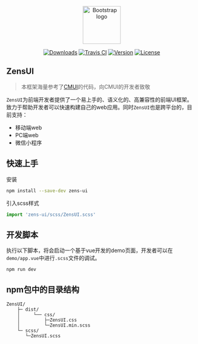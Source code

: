 <p align="center">
  <a href="https://github.com/ZensFE/ZensUI">
    <img src="https://avatars1.githubusercontent.com/u/42375389?s=200&v=4" alt="Bootstrap logo" width=100 height=100>
  </a>
  <p align="center">
    <a href="https://npmcharts.com/compare/zens-ui?minimal=true"><img src="https://img.shields.io/npm/dm/zens-ui.svg" alt="Downloads"></a>
    <a href="https://travis-ci.com/ZensFE/ZensUI"><img src="https://api.travis-ci.com/ZensFE/ZensUI.svg?branch=master" alt="Travis CI"></a>
    <a href="https://www.npmjs.com/package/zens-ui"><img src="https://img.shields.io/npm/v/zens-ui.svg" alt="Version"></a>
    <a href="https://www.npmjs.com/package/zens-ui"><img src="https://img.shields.io/npm/l/zens-ui.svg" alt="License"></a>
  </p>
</p>

## ZensUI
>本框架海量参考了[CMUI](https://github.com/tgoufe/CyanMapleDesign)的代码，向CMUI的开发者致敬

`ZensUI`为前端开发者提供了一个易上手的、语义化的、高兼容性的前端UI框架。致力于帮助开发者可以快速构建自己的web应用。同时`ZensUI`也是跨平台的，目前支持：
 * 移动端web
 * PC端web
 * 微信小程序


## 快速上手
安装
```bash
npm install --save-dev zens-ui
```

引入scss样式
```javascript
import 'zens-ui/scss/ZensUI.scss'
```


## 开发脚本
执行以下脚本，将会启动一个基于vue开发的demo页面，开发者可以在`demo/app.vue`中进行`.scss`文件的调试。
```bash
npm run dev

```

## npm包中的目录结构
```
ZensUI/
    ├─ dist/                                           
    │     └── css/                      
    │         ├─ZensUI.css 
    │         └─ZensUI.min.scss  
    └─ scss/ 
       └─ZensUI.scss  
```

